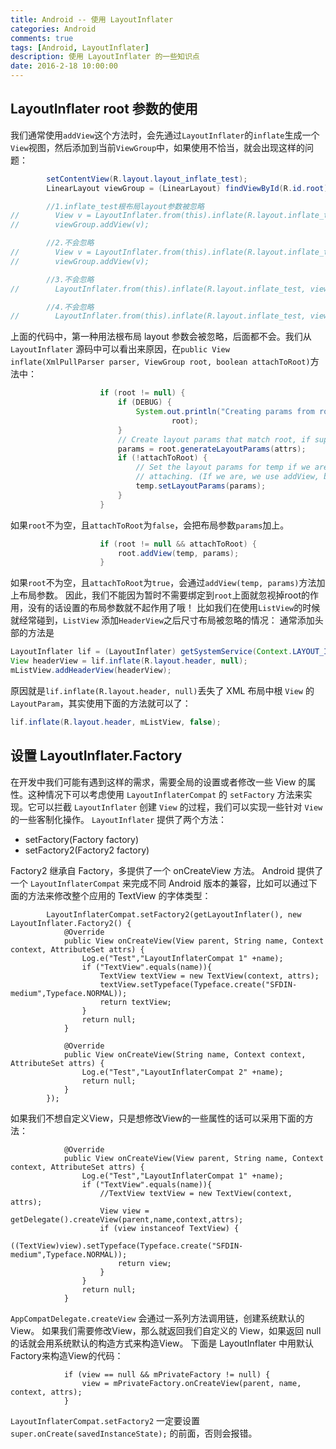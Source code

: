 ```yaml
---
title: Android -- 使用 LayoutInflater
categories: Android
comments: true
tags: [Android, LayoutInflater]
description: 使用 LayoutInflater 的一些知识点
date: 2016-2-18 10:00:00
---
```


## LayoutInflater root 参数的使用

我们通常使用`addView`这个方法时，会先通过`LayoutInflater`的`inflate`生成一个`View`视图，然后添加到当前`ViewGroup`中，如果使用不恰当，就会出现这样的问题：

```java
        setContentView(R.layout.layout_inflate_test);
        LinearLayout viewGroup = (LinearLayout) findViewById(R.id.root);

        //1.inflate_test根布局layout参数被忽略
//        View v = LayoutInflater.from(this).inflate(R.layout.inflate_test, null);
//        viewGroup.addView(v);

        //2.不会忽略
//        View v = LayoutInflater.from(this).inflate(R.layout.inflate_test, viewGroup, false);
//        viewGroup.addView(v);

        //3.不会忽略
//        LayoutInflater.from(this).inflate(R.layout.inflate_test, viewGroup);

        //4.不会忽略
//        LayoutInflater.from(this).inflate(R.layout.inflate_test, viewGroup, true);
```

上面的代码中，第一种用法根布局 layout 参数会被忽略，后面都不会。我们从 `LayoutInflater` 源码中可以看出来原因，在`public View inflate(XmlPullParser parser, ViewGroup root, boolean attachToRoot)`方法中：

```java
                    if (root != null) {
                        if (DEBUG) {
                            System.out.println("Creating params from root: " +
                                    root);
                        }
                        // Create layout params that match root, if supplied
                        params = root.generateLayoutParams(attrs);
                        if (!attachToRoot) {
                            // Set the layout params for temp if we are not
                            // attaching. (If we are, we use addView, below)
                            temp.setLayoutParams(params);
                        }
                    }
```

如果`root`不为空，且`attachToRoot`为`false`，会把布局参数`params`加上。

```java
                    if (root != null && attachToRoot) {
                        root.addView(temp, params);
                    }
```

如果`root`不为空，且`attachToRoot`为`true`，会通过`addView(temp, params)`方法加上布局参数。
因此，我们不能因为暂时不需要绑定到`root`上面就忽视掉root的作用，没有的话设置的布局参数就不起作用了哦！
比如我们在使用`ListView`的时候就经常碰到，`ListView` 添加`HeaderView`之后尺寸布局被忽略的情况：
通常添加头部的方法是

```java
LayoutInflater lif = (LayoutInflater) getSystemService(Context.LAYOUT_INFLATER_SERVICE);
View headerView = lif.inflate(R.layout.header, null);
mListView.addHeaderView(headerView);
```

原因就是`lif.inflate(R.layout.header, null)`丢失了 XML 布局中根 `View` 的 `LayoutParam`，其实使用下面的方法就可以了：

```java
lif.inflate(R.layout.header, mListView, false);
```

## 设置 LayoutInflater.Factory

在开发中我们可能有遇到这样的需求，需要全局的设置或者修改一些 View 的属性。这种情况下可以考虑使用 `LayoutInflaterCompat` 的 `setFactory` 方法来实现。它可以拦截 `LayoutInflater` 创建 `View` 的过程，我们可以实现一些针对 `View` 的一些客制化操作。
`LayoutInflater` 提供了两个方法：

 - setFactory(Factory factory)
 - setFactory2(Factory2 factory)

Factory2 继承自 Factory，多提供了一个 onCreateView 方法。
Android 提供了一个 `LayoutInflaterCompat` 来完成不同 Android 版本的兼容，比如可以通过下面的方法来修改整个应用的 TextView 的字体类型：

```
        LayoutInflaterCompat.setFactory2(getLayoutInflater(), new LayoutInflater.Factory2() {
            @Override
            public View onCreateView(View parent, String name, Context context, AttributeSet attrs) {
                Log.e("Test","LayoutInflaterCompat 1" +name);
                if ("TextView".equals(name)){
                    TextView textView = new TextView(context, attrs);
                    textView.setTypeface(Typeface.create("SFDIN-medium",Typeface.NORMAL));
                    return textView;
                }
                return null;
            }

            @Override
            public View onCreateView(String name, Context context, AttributeSet attrs) {
                Log.e("Test","LayoutInflaterCompat 2" +name);
                return null;
            }
        });
```

如果我们不想自定义View，只是想修改View的一些属性的话可以采用下面的方法：

```
            @Override
            public View onCreateView(View parent, String name, Context context, AttributeSet attrs) {
                Log.e("Test","LayoutInflaterCompat 1" +name);
                if ("TextView".equals(name)){
                    //TextView textView = new TextView(context, attrs);
                    View view = getDelegate().createView(parent,name,context,attrs);
                    if (view instanceof TextView) {
                        ((TextView)view).setTypeface(Typeface.create("SFDIN-medium",Typeface.NORMAL));
                        return view;
                    }
                }
                return null;
            }
```

`AppCompatDelegate.createView` 会通过一系列方法调用链，创建系统默认的 View。
如果我们需要修改View，那么就返回我们自定义的 View，如果返回 null 的话就会用系统默认的构造方式来构造View。
下面是 LayoutInflater 中用默认Factory来构造View的代码：

```
            if (view == null && mPrivateFactory != null) {
                view = mPrivateFactory.onCreateView(parent, name, context, attrs);
            }
```

`LayoutInflaterCompat.setFactory2` 一定要设置 `super.onCreate(savedInstanceState);` 的前面，否则会报错。